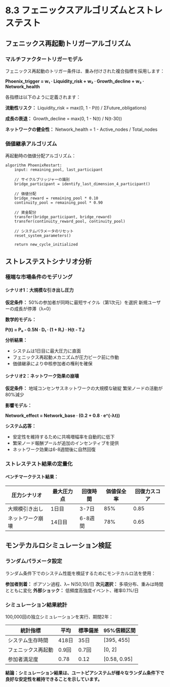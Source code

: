 # 8.3 フェニックスアルゴリズムとストレステスト

## フェニックス再起動トリガーアルゴリズム

### マルチファクタートリガーモデル

フェニックス再起動のトリガー条件は、重み付けされた複合指標を採用します：

**Phoenix_trigger = w₁ · Liquidity_risk + w₂ · Growth_decline + w₃ · Network_health**

各指標は以下のように定義されます：

**流動性リスク：**
Liquidity_risk = max(0, 1 - P(t) / ΣFuture_obligations)

**成長の衰退：**
Growth_decline = max(0, 1 - N(t) / N(t-30))

**ネットワークの健全性：**
Network_health = 1 - Active_nodes / Total_nodes

### 価値継承アルゴリズム

再起動時の価値分配アルゴリズム：

```
algorithm PhoenixRestart:
    input: remaining_pool, last_participant
    
    // サイクルブリッジャーの識別
    bridge_participant = identify_last_dimension_4_participant()
    
    // 価値分配
    bridge_reward = remaining_pool * 0.10
    continuity_pool = remaining_pool * 0.90
    
    // 資金配分
    transfer(bridge_participant, bridge_reward)
    transfer(continuity_reward_pool, continuity_pool)
    
    // システムパラメータのリセット
    reset_system_parameters()
    
    return new_cycle_initialized
```


## ストレステストシナリオ分析

### 極端な市場条件のモデリング

#### シナリオ1：大規模な引き出し圧力

**仮定条件：**
50%の参加者が同時に最短サイクル（第1次元）を選択
新規ユーザーの成長が停滞（λ=0）

**数学的モデル：**

**P(t) = P₀ - 0.5N · D₁ · (1 + R₁) · H(t - T₁)**

**分析結果：**  
- システムは1日目に最大圧力に直面  
- フェニックス再起動メカニズムが圧力ピーク前に作動  
- 価値継承により中核参加者の権利を確保  

#### シナリオ2：ネットワーク効果の崩壊

**仮定条件：**
地域コンセンサスネットワークの大規模な破綻
繁栄ノードの活動が80%減少

**影響モデル：**

**Network_effect = Network_base · (0.2 + 0.8 · e^(-λt))**

**システム応答：**  
- 安定性を維持するために共鳴増幅率を自動的に低下  
- 繁栄ノード報酬プールが追加のインセンティブを提供  
- ネットワーク効果は6-8週間後に自然回復  

### ストレステスト結果の定量化

#### ベンチマークテスト結果：

| 圧力シナリオ | 最大圧力点 | 回復時間 | 価値保全率 | 回復力スコア |
|---------|------------|----------|------------|----------|
| 大規模引き出し | 1日目 | 3-7日 | 85% | 0.85 |
| ネットワーク崩壊 | 14日目 | 6-8週間 | 78% | 0.65 |


## モンテカルロシミュレーション検証

### ランダムパラメータ設定

ランダム条件下でのシステム性能を検証するためにモンテカルロ法を使用：

**参加者到着：** ポアソン過程、λ~ N(50,10)/日
**次元選択：** 多項分布、重みは時間とともに変化
**外部ショック：** 低頻度高強度イベント、確率0.1%/日

### シミュレーション結果統計

100,000回の独立シミュレーションを実行、期間2年：

| 統計指標 | 平均 | 標準偏差 | 95%信頼区間 |
|----------|--------|--------|-------------|
| システム生存時間 | 418日 | 35日 | [395, 455] |
| フェニックス再起動 | 0.9回 | 0.7回 | [0, 2] |
| 参加者満足度 | 0.78 | 0.12 | [0.58, 0.95] |

**結論：シミュレーション結果は、ユートピアシステムが様々なランダム条件下で良好な安定性を維持できることを示しています。**